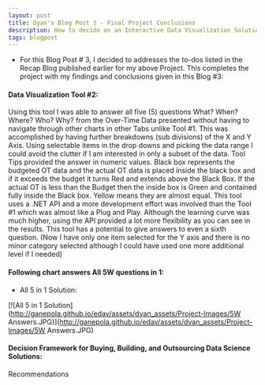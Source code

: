 ```yaml
---
layout: post
title: Dyan's Blog Post 3 - Final Project Conclusions
description: How to decide on an Interactive Data Visualization Solution? 
tags: blogpost
---
```


* For this Blog Post # 3, I decided to addresses the to-dos listed in the Recap Blog published earlier for my above Project. This completes the project with my findings and conclusions given in this Blog #3: <br> 


#### Data Visualization Tool #2:

 Using this tool I was able to answer all five (5) questions What? When? Where? Who? Why? from the Over-Time Data presented without having to navigate through other charts in other Tabs unlike Tool #1. This was accomplished by having further breakdowns (sub divisions) of the X and Y Axis. Using selectable items in the drop downs and picking the data range I could avoid the clutter if I am interested in only a subset of the data. Tool Tips provided the answer in numeric values. Black box represents the budgeted OT data and the actual OT data is placed inside the black box and if it exceeds the budget it turns Red and extends above the Black Box. If the actual OT is less than the Budget then the inside box is Green and contained fully inside the Black box. Yellow means they are almost equal. This tool uses a .NET API and a more development effort was involved than the Tool #1 which was almost like a Plug and Play. Although the learning curve was much higher, using the API provided a lot more flexibility as you can see in the results. This tool has a potential to give answers to even a sixth question. (Now I have only one item selected for the Y axis and there is no minor category selected although I could have used one more additional level if I needed) 

#### Following chart answers All 5W questions in 1:

* All 5 in 1 Solution: <br>

[![All 5 in 1 Solution](http://ganepola.github.io/edav/assets/dyan_assets/Project-Images/5W Answers.JPG)](http://ganepola.github.io/edav/assets/dyan_assets/Project-Images/5W Answers.JPG)

#### Decision Framework for Buying, Building, and Outsourcing Data Science Solutions:

Recommendations












   